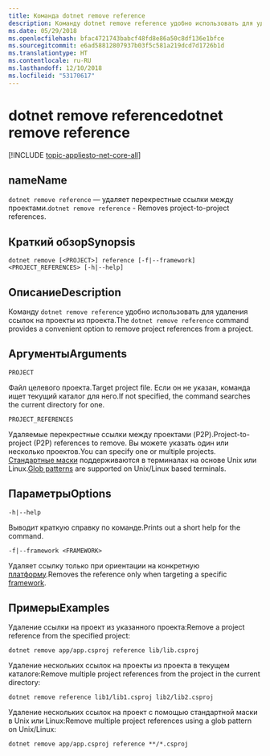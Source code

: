 ```yaml
---
title: Команда dotnet remove reference
description: Команду dotnet remove reference удобно использовать для удаления ссылок между проектами.
ms.date: 05/29/2018
ms.openlocfilehash: bfac4721743babcf48fd8e86a50c8df136e1bfce
ms.sourcegitcommit: e6ad58812807937b03f5c581a219dcd7d1726b1d
ms.translationtype: HT
ms.contentlocale: ru-RU
ms.lasthandoff: 12/10/2018
ms.locfileid: "53170617"
---
```

# <a name="dotnet-remove-reference"></a><span data-ttu-id="49c1a-103">dotnet remove reference</span><span class="sxs-lookup"><span data-stu-id="49c1a-103">dotnet remove reference</span></span>

[!INCLUDE [topic-appliesto-net-core-all](../../../includes/topic-appliesto-net-core-all.md)]

## <a name="name"></a><span data-ttu-id="49c1a-104">name</span><span class="sxs-lookup"><span data-stu-id="49c1a-104">Name</span></span>

<span data-ttu-id="49c1a-105">`dotnet remove reference` — удаляет перекрестные ссылки между проектами.</span><span class="sxs-lookup"><span data-stu-id="49c1a-105">`dotnet remove reference` - Removes project-to-project references.</span></span>

## <a name="synopsis"></a><span data-ttu-id="49c1a-106">Краткий обзор</span><span class="sxs-lookup"><span data-stu-id="49c1a-106">Synopsis</span></span>

`dotnet remove [<PROJECT>] reference [-f|--framework] <PROJECT_REFERENCES> [-h|--help]`

## <a name="description"></a><span data-ttu-id="49c1a-107">Описание</span><span class="sxs-lookup"><span data-stu-id="49c1a-107">Description</span></span>

<span data-ttu-id="49c1a-108">Команду `dotnet remove reference` удобно использовать для удаления ссылок на проекты из проекта.</span><span class="sxs-lookup"><span data-stu-id="49c1a-108">The `dotnet remove reference` command provides a convenient option to remove project references from a project.</span></span>

## <a name="arguments"></a><span data-ttu-id="49c1a-109">Аргументы</span><span class="sxs-lookup"><span data-stu-id="49c1a-109">Arguments</span></span>

`PROJECT`

<span data-ttu-id="49c1a-110">Файл целевого проекта.</span><span class="sxs-lookup"><span data-stu-id="49c1a-110">Target project file.</span></span> <span data-ttu-id="49c1a-111">Если он не указан, команда ищет текущий каталог для него.</span><span class="sxs-lookup"><span data-stu-id="49c1a-111">If not specified, the command searches the current directory for one.</span></span>

`PROJECT_REFERENCES`

<span data-ttu-id="49c1a-112">Удаляемые перекрестные ссылки между проектами (P2P).</span><span class="sxs-lookup"><span data-stu-id="49c1a-112">Project-to-project (P2P) references to remove.</span></span> <span data-ttu-id="49c1a-113">Вы можете указать один или несколько проектов.</span><span class="sxs-lookup"><span data-stu-id="49c1a-113">You can specify one or multiple projects.</span></span> <span data-ttu-id="49c1a-114">[Стандартные маски](https://en.wikipedia.org/wiki/Glob_(programming)) поддерживаются в терминалах на основе Unix или Linux.</span><span class="sxs-lookup"><span data-stu-id="49c1a-114">[Glob patterns](https://en.wikipedia.org/wiki/Glob_(programming)) are supported on Unix/Linux based terminals.</span></span>

## <a name="options"></a><span data-ttu-id="49c1a-115">Параметры</span><span class="sxs-lookup"><span data-stu-id="49c1a-115">Options</span></span>

`-h|--help`

<span data-ttu-id="49c1a-116">Выводит краткую справку по команде.</span><span class="sxs-lookup"><span data-stu-id="49c1a-116">Prints out a short help for the command.</span></span>

`-f|--framework <FRAMEWORK>`

<span data-ttu-id="49c1a-117">Удаляет ссылку только при ориентации на конкретную [платформу](../../standard/frameworks.md).</span><span class="sxs-lookup"><span data-stu-id="49c1a-117">Removes the reference only when targeting a specific [framework](../../standard/frameworks.md).</span></span>

## <a name="examples"></a><span data-ttu-id="49c1a-118">Примеры</span><span class="sxs-lookup"><span data-stu-id="49c1a-118">Examples</span></span>

<span data-ttu-id="49c1a-119">Удаление ссылки на проект из указанного проекта:</span><span class="sxs-lookup"><span data-stu-id="49c1a-119">Remove a project reference from the specified project:</span></span>

`dotnet remove app/app.csproj reference lib/lib.csproj`

<span data-ttu-id="49c1a-120">Удаление нескольких ссылок на проекты из проекта в текущем каталоге:</span><span class="sxs-lookup"><span data-stu-id="49c1a-120">Remove multiple project references from the project in the current directory:</span></span>

`dotnet remove reference lib1/lib1.csproj lib2/lib2.csproj`

<span data-ttu-id="49c1a-121">Удаление нескольких ссылок на проект с помощью стандартной маски в Unix или Linux:</span><span class="sxs-lookup"><span data-stu-id="49c1a-121">Remove multiple project references using a glob pattern on Unix/Linux:</span></span>

`dotnet remove app/app.csproj reference **/*.csproj`
